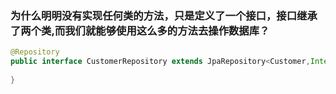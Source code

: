 
### 为什么明明没有实现任何类的方法，只是定义了一个接口，接口继承了两个类,而我们就能够使用这么多的方法去操作数据库？

```java
@Repository
public interface CustomerRepository extends JpaRepository<Customer,Integer> , JpaSpecificationExecutor<Customer> {
    
}
```

